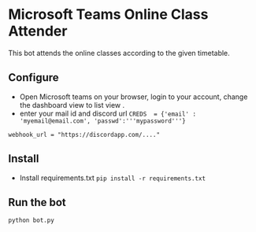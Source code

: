 # Microsoft Teams Online Class Attender

This bot attends the online classes according to the given timetable.


## Configure


 - Open Microsoft teams on your browser, login to your account, change the dashboard view to list view . 
 - enter your mail id and discord url
 `CREDS  = {'email' : 'myemail@email.com', 'passwd':'''mypassword'''}`
 
 `webhook_url = "https://discordapp.com/...."`


## Install

 
 - Install requirements.txt `pip install -r requirements.txt`
 

## Run the bot

`python bot.py`



